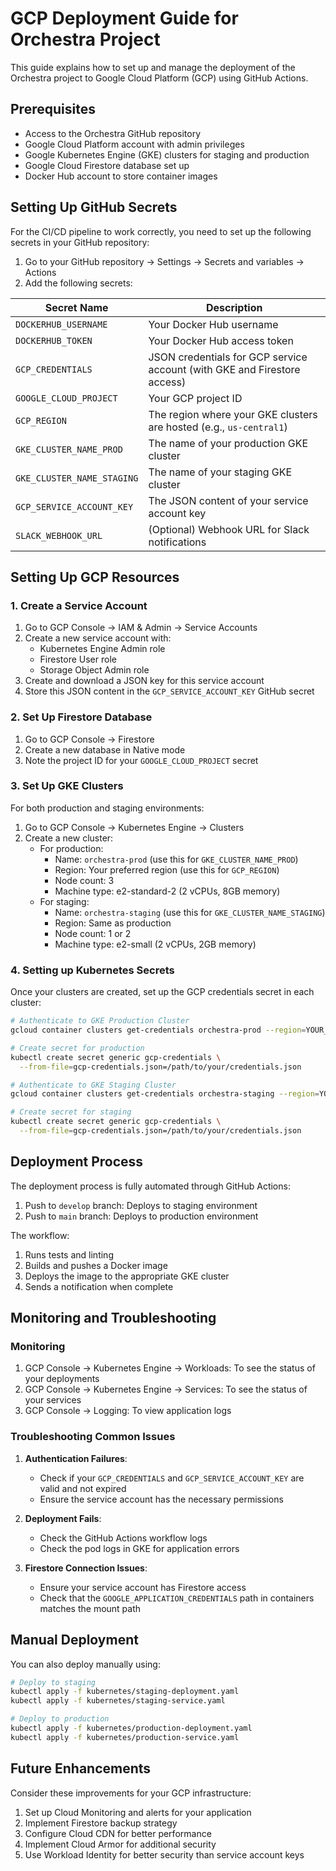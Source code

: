 # GCP Deployment Guide for Orchestra Project

This guide explains how to set up and manage the deployment of the Orchestra project to Google Cloud Platform (GCP) using GitHub Actions.

## Prerequisites

- Access to the Orchestra GitHub repository
- Google Cloud Platform account with admin privileges
- Google Kubernetes Engine (GKE) clusters for staging and production
- Google Cloud Firestore database set up
- Docker Hub account to store container images

## Setting Up GitHub Secrets

For the CI/CD pipeline to work correctly, you need to set up the following secrets in your GitHub repository:

1. Go to your GitHub repository → Settings → Secrets and variables → Actions
2. Add the following secrets:

| Secret Name | Description |
|-------------|-------------|
| `DOCKERHUB_USERNAME` | Your Docker Hub username |
| `DOCKERHUB_TOKEN` | Your Docker Hub access token |
| `GCP_CREDENTIALS` | JSON credentials for GCP service account (with GKE and Firestore access) |
| `GOOGLE_CLOUD_PROJECT` | Your GCP project ID |
| `GCP_REGION` | The region where your GKE clusters are hosted (e.g., `us-central1`) |
| `GKE_CLUSTER_NAME_PROD` | The name of your production GKE cluster |
| `GKE_CLUSTER_NAME_STAGING` | The name of your staging GKE cluster |
| `GCP_SERVICE_ACCOUNT_KEY` | The JSON content of your service account key |
| `SLACK_WEBHOOK_URL` | (Optional) Webhook URL for Slack notifications |

## Setting Up GCP Resources

### 1. Create a Service Account

1. Go to GCP Console → IAM & Admin → Service Accounts
2. Create a new service account with:
   - Kubernetes Engine Admin role
   - Firestore User role
   - Storage Object Admin role
3. Create and download a JSON key for this service account
4. Store this JSON content in the `GCP_SERVICE_ACCOUNT_KEY` GitHub secret

### 2. Set Up Firestore Database

1. Go to GCP Console → Firestore
2. Create a new database in Native mode
3. Note the project ID for your `GOOGLE_CLOUD_PROJECT` secret

### 3. Set Up GKE Clusters

For both production and staging environments:

1. Go to GCP Console → Kubernetes Engine → Clusters
2. Create a new cluster:
   - For production:
     - Name: `orchestra-prod` (use this for `GKE_CLUSTER_NAME_PROD`)
     - Region: Your preferred region (use this for `GCP_REGION`)
     - Node count: 3
     - Machine type: e2-standard-2 (2 vCPUs, 8GB memory)
   - For staging:
     - Name: `orchestra-staging` (use this for `GKE_CLUSTER_NAME_STAGING`)
     - Region: Same as production
     - Node count: 1 or 2
     - Machine type: e2-small (2 vCPUs, 2GB memory)

### 4. Setting up Kubernetes Secrets

Once your clusters are created, set up the GCP credentials secret in each cluster:

```bash
# Authenticate to GKE Production Cluster
gcloud container clusters get-credentials orchestra-prod --region=YOUR_REGION

# Create secret for production
kubectl create secret generic gcp-credentials \
  --from-file=gcp-credentials.json=/path/to/your/credentials.json

# Authenticate to GKE Staging Cluster
gcloud container clusters get-credentials orchestra-staging --region=YOUR_REGION

# Create secret for staging
kubectl create secret generic gcp-credentials \
  --from-file=gcp-credentials.json=/path/to/your/credentials.json
```

## Deployment Process

The deployment process is fully automated through GitHub Actions:

1. Push to `develop` branch: Deploys to staging environment
2. Push to `main` branch: Deploys to production environment

The workflow:
1. Runs tests and linting
2. Builds and pushes a Docker image
3. Deploys the image to the appropriate GKE cluster
4. Sends a notification when complete

## Monitoring and Troubleshooting

### Monitoring

1. GCP Console → Kubernetes Engine → Workloads: To see the status of your deployments
2. GCP Console → Kubernetes Engine → Services: To see the status of your services
3. GCP Console → Logging: To view application logs

### Troubleshooting Common Issues

1. **Authentication Failures**:
   - Check if your `GCP_CREDENTIALS` and `GCP_SERVICE_ACCOUNT_KEY` are valid and not expired
   - Ensure the service account has the necessary permissions

2. **Deployment Fails**:
   - Check the GitHub Actions workflow logs
   - Check the pod logs in GKE for application errors

3. **Firestore Connection Issues**:
   - Ensure your service account has Firestore access
   - Check that the `GOOGLE_APPLICATION_CREDENTIALS` path in containers matches the mount path

## Manual Deployment

You can also deploy manually using:

```bash
# Deploy to staging
kubectl apply -f kubernetes/staging-deployment.yaml
kubectl apply -f kubernetes/staging-service.yaml

# Deploy to production
kubectl apply -f kubernetes/production-deployment.yaml
kubectl apply -f kubernetes/production-service.yaml
```

## Future Enhancements

Consider these improvements for your GCP infrastructure:

1. Set up Cloud Monitoring and alerts for your application
2. Implement Firestore backup strategy
3. Configure Cloud CDN for better performance
4. Implement Cloud Armor for additional security
5. Use Workload Identity for better security than service account keys